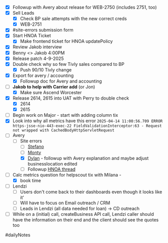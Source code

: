 - [x] Followup with Avery about release for WEB-2750 (includes 2751, too)
- [x] Sell Leads
	- [x] Check BP sale attempts with the new correct creds
	- [x] WEB-2751
- [x] #site-errors submission form
- [x] Start HNOA Ticket
	- [x] Make frontend ticket for HNOA updatePolicy
- [x] Review Jakob interview
- [x] Benny <> Jakob 4:00PM 
- [x] Release patch 4-9-2025
- [x] Double check why so few Tivly sales compared to BP
	- [x] Push 90/10 Tivly change
- [x] Export for avery / accounting
	- [x] Followup doc for Avery and accounting
- [ ] **Jakob to help with Carrier add** (or Jon)
	- [x] Make sure Ascend Worcester
- [x] Release 2614, 2615 into UAT with Perry to double check
	- [x] 2614
	- [x] 2615
- [ ] Begin work on Major - start with adding column tix
- [x] Look into why all metrics have this error `2025-04-14 11:00:56.709 ERROR https-jsse-nio-443-exec-22 FieldValidationInterceptor:63 - Request not wrapped with CachedBodyHttpServletRequest`
- [ ] Avery
	- [ ] Site errors
		- [ ] [Stefano](https://coverdash.slack.com/archives/C05QCEV7DS6/p1744643824796389)
		- [ ] [Monty](https://coverdash.slack.com/archives/C05QCEV7DS6/p1744652909147139) 
		- [x] [Dylan](https://coverdash.slack.com/archives/C05QCEV7DS6/p1744661882368959) - followup with Avery explanation and maybe adjust businesslocation edited
		- [ ] Followup [HNOA thread](https://coverdash.slack.com/archives/C05QCEV7DS6/p1744633912365239)
- [ ] Calc metrics question for helpscout tix with Milana - 
	- [x] book time
- [ ] Lendzi
	- [ ] Users don't come back to their dashboards even though it looks like it'
	- [ ] Will have to focus on Email outreach / CRM 
	- [ ] Leads in Lendzi (all data needed for loan) -> CD outreach
- [ ] While on a (initial) call, createBusiness API call, Lendzi caller should have the information on their end and the client should see the quotes too

#dailyNotes
